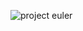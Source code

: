 ![project euler](https://github.com/venkatesh6226/technity-tasks/assets/117913588/3d655a87-3a11-4f23-ae73-c682a3895029)
